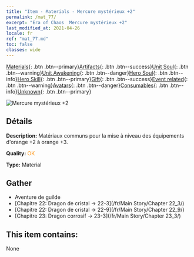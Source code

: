 ```yaml
---
title: "Item - Materials - Mercure mystérieux +2"
permalink: /mat_77/
excerpt: "Era of Chaos  Mercure mystérieux +2"
last_modified_at: 2021-04-26
locale: fr
ref: "mat_77.md"
toc: false
classes: wide
---
```

 [Materials](/ItemsFR/){: .btn .btn--primary}[Artifacts](/ItemsFR/Artifacts/){: .btn .btn--success}[Unit Soul](/ItemsFR/UnitSoul/){: .btn .btn--warning}[Unit Awakening](/ItemsFR/UnitAwakening/){: .btn .btn--danger}[Hero Soul](/ItemsFR/HeroSoul/){: .btn .btn--info}[Hero Skill](/ItemsFR/HeroSkill/){: .btn .btn--primary}[Gift](/ItemsFR/Gift/){: .btn .btn--success}[Event related](/ItemsFR/Events/){: .btn .btn--warning}[Avatars](/ItemsFR/Avatars/){: .btn .btn--danger}[Consumables](/ItemsFR/Consumables/){: .btn .btn--info}[Unknown](/ItemsFR/Unknown/){: .btn .btn--primary}

 ![Mercure mystérieux +2](/images/t/i_cailiao_shuiyin3.png)

## Détails
 **Description:** Matériaux communs pour la mise à niveau des équipements d'orange +2 à orange +3.

 **Quality:** <span style="color: #FF8C00">OK</span>

 **Type:** Material

## Gather

*    Aventure de guilde 
*    [Chapitre 22: Dragon de cristal -> 22-3](/fr/Main Story/Chapter 22_3/) 
*    [Chapitre 22: Dragon de cristal -> 22-9](/fr/Main Story/Chapter 22_9/) 
*    [Chapitre 23: Dragon corrosif -> 23-3](/fr/Main Story/Chapter 23_3/) 

## This item contains:

  None

